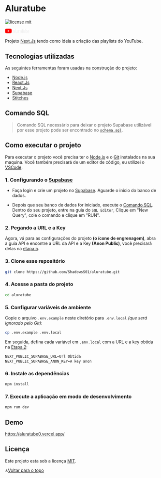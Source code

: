 # Aluratube

[![license mit](https://img.shields.io/badge/licence-MIT-blue)](./LICENSE "Ver licença MIT")

[<img src="./public/Logo.svg" alt="Logo" width="80" />](https://aluratube0.vercel.app/ "Demonstração do projeto")

Projeto [Next.Js](https://nextjs.org/ "Site do Next.Js") tendo como ideia a criação das playlists do YouTube.

## Tecnologias utilizadas

As seguintes ferramentas foram usadas na construção do projeto:

- [Node.js](https://nodejs.dev)
- [React.Js](https://pt-br.reactjs.org)
- [Next.Js](https://nextjs.org)
- [Supabase](https://github.com/supabase/supabase)
- [Stitches](https://stitches.dev/)

## Comando SQL

> Comando SQL necessário para deixar o projeto Supabase utilizável por esse projeto pode ser encontrado no [`schema.sql`](./schema.sql).

## Como executar o projeto

Para executar o projeto você precisa ter o [Node.js](https://nodejs.dev) e o [Git](https://git-scm.com) instalados na sua maquina. Você também precisará de um editor de código, eu utilizei o [VSCode](https://code.visualstudio.com).

### 1. Configurando o [Supabase](https://app.supabase.io/)

- Faça login e crie um projeto no [Supabase](https://app.supabase.io/). Aguarde o início do banco de dados.

- Depois que seu banco de dados for iniciado, execute o [Comando SQL](#comando-sql). Dentro do seu projeto, entre na guia do `SQL Editor`, Clique em "New Query", cole o comando e clique em  "RUN".

### 2. Pegando a URL e a Key

Agora, vá para as configurações do projeto **(o ícone de engrenagem)**, abra a guia API e encontre a URL da API e a Key **(Anon Public)**, você precisará delas na [etapa 5](#5-configurar-vari%C3%A1veis-de-ambiente).

### 3. Clone esse repositório

```bash
git clone https://github.com/ShadowsS01/aluratube.git
```

### 4. Acesse a pasta do projeto

```bash
cd aluratube
```

### 5. Configurar variáveis de ambiente

Copie o arquivo `.env.example` neste diretório para `.env.local` *(que será ignorado pelo Git)*:

```bash
cp .env.example .env.local
```

Em seguida, defina cada variável em `.env.local` com a URL e a key obtida na [Etapa 2](#2-pegando-a-url-e-a-key):

```env
NEXT_PUBLIC_SUPABASE_URL=Url Obtida
NEXT_PUBLIC_SUPABASE_ANON_KEY=A key anon
```

### 6. Instale as dependências

```bash
npm install
```

### 7. Execute a aplicação em modo de desenvolvimento

```bash
npm run dev
```

## Demo

<https://aluratube0.vercel.app/>

## Licença

Este projeto esta sob a licença [MIT](./LICENSE "Ver licença MIT").

🔝[Voltar para o topo](#aluratube "Voltar para o topo")

